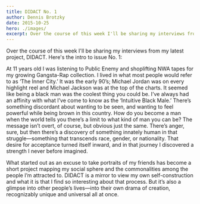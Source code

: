 ```yaml
---
title: DIDACT No. 1
author: Dennis Brotzky
date: 2015-10-25
hero: ./images/
excerpt: Over the course of this week I'll be sharing my interviews from my latest project, DIDACT.
---
```

Over the course of this week I'll be sharing my interviews from my latest project, DIDACT. Here's the intro to issue No. 1:

At 11 years old I was listening to Public Enemy and shoplifting NWA tapes for my growing Gangsta-Rap collection. I lived in what most people would refer to as ‘The Inner City.’ It was the early 90’s; Michael Jordan was on every highlight reel and Michael Jackson was at the top of the charts. It seemed like being a black man was the coolest thing you could be. I’ve always had an affinity with what I’ve come to know as the ‘Intuitive Black Male.’ There’s something discordant about wanting to be seen, and wanting to feel powerful while being brown in this country. How do you become a man when the world tells you there’s a limit to what kind of man you can be? The message isn’t overt, of course, but obvious just the same. There’s anger, sure, but then there’s a discovery of something innately human in that struggle—something that transcends race, gender, or nationality. That desire for acceptance turned itself inward, and in that journey I discovered a strength I never before imagined.

What started out as an excuse to take portraits of my friends has become a short project mapping my social sphere and the commonalities among the people I’m attracted to. DIDACT is a mirror to view my own self-construction and what it is that I find so interesting about that process. But it’s also a glimpse into other people’s lives—into their own drama of creation, recognizably unique and universal all at once.
